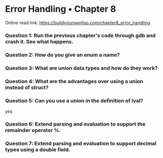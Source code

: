 # Error Handling • Chapter 8

Online read link: https://buildyourownlisp.com/chapter8_error_handling

### Question 1: Run the previous chapter's code through gdb and crash it. See what happens.


### Question 2: How do you give an enum a name?


### Question 3: What are union data types and how do they work?


### Question 4: What are the advantages over using a union instead of struct?


### Question 5: Can you use a union in the definition of lval?

yes

### Question 6: Extend parsing and evaluation to support the remainder operator %.


### Question 7: Extend parsing and evaluation to support decimal types using a double field.



